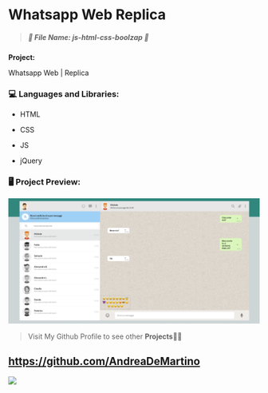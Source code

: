 # Whatsapp Web Replica ## 

> 
>
> ##### *:open_file_folder: File Name*:  js-html-css-boolzap :open_file_folder:
>
> 



**Project:** 

Whatsapp Web | Replica

### :computer: Languages and Libraries:

* HTML

* CSS

* JS

* jQuery


### :desktop_computer: Project Preview:

![](img/screen.png)

> Visit My Github Profile to see other __Projects__:man_technologist:

## 	https://github.com/AndreaDeMartino

![](https://avatars3.githubusercontent.com/u/61230702?s=460&u=3ad9e3799490317ce56c4d6aaac69581219eb83b&v=4)



